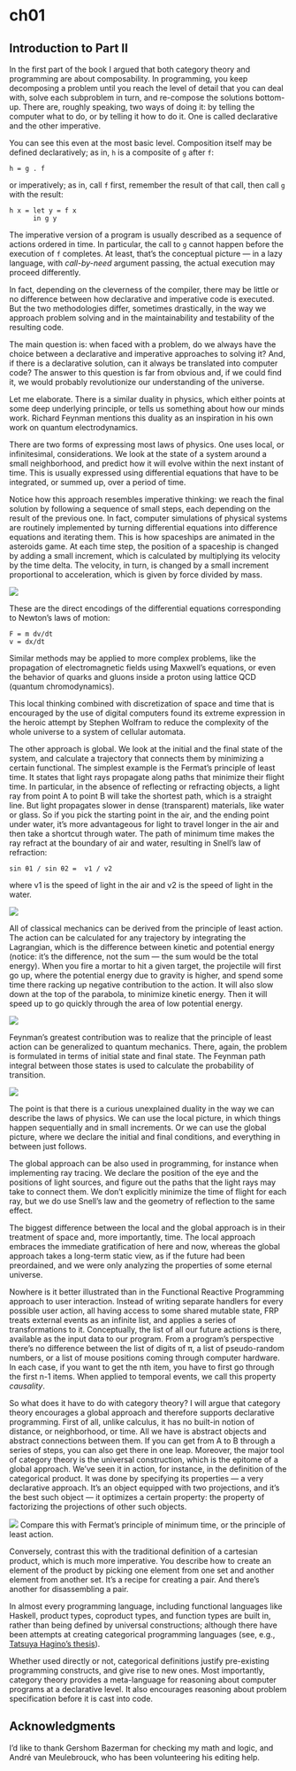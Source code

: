 # ch01

## Introduction to Part II

In the first part of the book I argued that both category theory and programming are about composability. In programming, you keep decomposing a problem until you reach the level of detail that you can deal with, solve each subproblem in turn, and re-compose the solutions bottom-up. There are, roughly speaking, two ways of doing it: by telling the computer what to do, or by telling it how to do it. One is called declarative and the other imperative.

You can see this even at the most basic level. Composition itself may be defined declaratively; as in, `h` is a composite of `g` after `f`:

```text
h = g . f
```

or imperatively; as in, call `f` first, remember the result of that call, then call `g` with the result:

```text
h x = let y = f x
      in g y
```

The imperative version of a program is usually described as a sequence of actions ordered in time. In particular, the call to `g` cannot happen before the execution of `f` completes. At least, that’s the conceptual picture — in a lazy language, with _call-by-need_ argument passing, the actual execution may proceed differently.

In fact, depending on the cleverness of the compiler, there may be little or no difference between how declarative and imperative code is executed. But the two methodologies differ, sometimes drastically, in the way we approach problem solving and in the maintainability and testability of the resulting code.

The main question is: when faced with a problem, do we always have the choice between a declarative and imperative approaches to solving it? And, if there is a declarative solution, can it always be translated into computer code? The answer to this question is far from obvious and, if we could find it, we would probably revolutionize our understanding of the universe.

Let me elaborate. There is a similar duality in physics, which either points at some deep underlying principle, or tells us something about how our minds work. Richard Feynman mentions this duality as an inspiration in his own work on quantum electrodynamics.

There are two forms of expressing most laws of physics. One uses local, or infinitesimal, considerations. We look at the state of a system around a small neighborhood, and predict how it will evolve within the next instant of time. This is usually expressed using differential equations that have to be integrated, or summed up, over a period of time.

Notice how this approach resembles imperative thinking: we reach the final solution by following a sequence of small steps, each depending on the result of the previous one. In fact, computer simulations of physical systems are routinely implemented by turning differential equations into difference equations and iterating them. This is how spaceships are animated in the asteroids game. At each time step, the position of a spaceship is changed by adding a small increment, which is calculated by multiplying its velocity by the time delta. The velocity, in turn, is changed by a small increment proportional to acceleration, which is given by force divided by mass.

![](https://github.com/sblack4/category-theory-for-programmers-in-scala/tree/9485f630ea1c0af12dd698031563c371123c603a/category-theory-for-programmers/part_two/images/asteroids.png)

These are the direct encodings of the differential equations corresponding to Newton’s laws of motion:

```text
F = m dv/dt
v = dx/dt
```

Similar methods may be applied to more complex problems, like the propagation of electromagnetic fields using Maxwell’s equations, or even the behavior of quarks and gluons inside a proton using lattice QCD \(quantum chromodynamics\).

This local thinking combined with discretization of space and time that is encouraged by the use of digital computers found its extreme expression in the heroic attempt by Stephen Wolfram to reduce the complexity of the whole universe to a system of cellular automata.

The other approach is global. We look at the initial and the final state of the system, and calculate a trajectory that connects them by minimizing a certain functional. The simplest example is the Fermat’s principle of least time. It states that light rays propagate along paths that minimize their flight time. In particular, in the absence of reflecting or refracting objects, a light ray from point A to point B will take the shortest path, which is a straight line. But light propagates slower in dense \(transparent\) materials, like water or glass. So if you pick the starting point in the air, and the ending point under water, it’s more advantageous for light to travel longer in the air and then take a shortcut through water. The path of minimum time makes the ray refract at the boundary of air and water, resulting in Snell’s law of refraction:

```text
sin θ1 / sin θ2 =  v1 / v2
```

where v1 is the speed of light in the air and v2 is the speed of light in the water.

![](https://github.com/sblack4/category-theory-for-programmers-in-scala/tree/9485f630ea1c0af12dd698031563c371123c603a/category-theory-for-programmers/part_two/images/snell.jpg)

All of classical mechanics can be derived from the principle of least action. The action can be calculated for any trajectory by integrating the Lagrangian, which is the difference between kinetic and potential energy \(notice: it’s the difference, not the sum — the sum would be the total energy\). When you fire a mortar to hit a given target, the projectile will first go up, where the potential energy due to gravity is higher, and spend some time there racking up negative contribution to the action. It will also slow down at the top of the parabola, to minimize kinetic energy. Then it will speed up to go quickly through the area of low potential energy.

![](https://github.com/sblack4/category-theory-for-programmers-in-scala/tree/9485f630ea1c0af12dd698031563c371123c603a/category-theory-for-programmers/part_two/images/mortar.jpg)

Feynman’s greatest contribution was to realize that the principle of least action can be generalized to quantum mechanics. There, again, the problem is formulated in terms of initial state and final state. The Feynman path integral between those states is used to calculate the probability of transition.

![](https://github.com/sblack4/category-theory-for-programmers-in-scala/tree/9485f630ea1c0af12dd698031563c371123c603a/category-theory-for-programmers/part_two/images/feynman.jpg)

The point is that there is a curious unexplained duality in the way we can describe the laws of physics. We can use the local picture, in which things happen sequentially and in small increments. Or we can use the global picture, where we declare the initial and final conditions, and everything in between just follows.

The global approach can be also used in programming, for instance when implementing ray tracing. We declare the position of the eye and the positions of light sources, and figure out the paths that the light rays may take to connect them. We don’t explicitly minimize the time of flight for each ray, but we do use Snell’s law and the geometry of reflection to the same effect.

The biggest difference between the local and the global approach is in their treatment of space and, more importantly, time. The local approach embraces the immediate gratification of here and now, whereas the global approach takes a long-term static view, as if the future had been preordained, and we were only analyzing the properties of some eternal universe.

Nowhere is it better illustrated than in the Functional Reactive Programming approach to user interaction. Instead of writing separate handlers for every possible user action, all having access to some shared mutable state, FRP treats external events as an infinite list, and applies a series of transformations to it. Conceptually, the list of all our future actions is there, available as the input data to our program. From a program’s perspective there’s no difference between the list of digits of π, a list of pseudo-random numbers, or a list of mouse positions coming through computer hardware. In each case, if you want to get the nth item, you have to first go through the first n-1 items. When applied to temporal events, we call this property _causality_.

So what does it have to do with category theory? I will argue that category theory encourages a global approach and therefore supports declarative programming. First of all, unlike calculus, it has no built-in notion of distance, or neighborhood, or time. All we have is abstract objects and abstract connections between them. If you can get from A to B through a series of steps, you can also get there in one leap. Moreover, the major tool of category theory is the universal construction, which is the epitome of a global approach. We’ve seen it in action, for instance, in the definition of the categorical product. It was done by specifying its properties — a very declarative approach. It’s an object equipped with two projections, and it’s the best such object — it optimizes a certain property: the property of factorizing the projections of other such objects.

![](https://github.com/sblack4/category-theory-for-programmers-in-scala/tree/9485f630ea1c0af12dd698031563c371123c603a/category-theory-for-programmers/part_two/images/productranking.jpg) Compare this with Fermat’s principle of minimum time, or the principle of least action.

Conversely, contrast this with the traditional definition of a cartesian product, which is much more imperative. You describe how to create an element of the product by picking one element from one set and another element from another set. It’s a recipe for creating a pair. And there’s another for disassembling a pair.

In almost every programming language, including functional languages like Haskell, product types, coproduct types, and function types are built in, rather than being defined by universal constructions; although there have been attempts at creating categorical programming languages \(see, e.g., [Tatsuya Hagino’s thesis](http://synrc.com/publications/cat/Category%20Theory/Type%20Theory/Hagino%20T.%20A%20Categorical%20Programming%20Language.pdf)\).

Whether used directly or not, categorical definitions justify pre-existing programming constructs, and give rise to new ones. Most importantly, category theory provides a meta-language for reasoning about computer programs at a declarative level. It also encourages reasoning about problem specification before it is cast into code.

## Acknowledgments

I’d like to thank Gershom Bazerman for checking my math and logic, and André van Meulebrouck, who has been volunteering his editing help.


